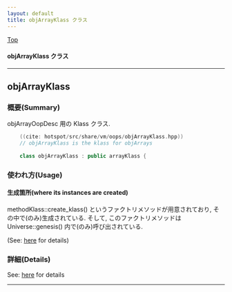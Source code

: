 ```yaml
---
layout: default
title: objArrayKlass クラス 
---
```

[Top](../index.html)

#### objArrayKlass クラス 



---
## <a name="noOlSd554n" id="noOlSd554n">objArrayKlass</a>

### 概要(Summary)
objArrayOopDesc 用の Klass クラス.


```cpp
    ((cite: hotspot/src/share/vm/oops/objArrayKlass.hpp))
    // objArrayKlass is the klass for objArrays
    
    class objArrayKlass : public arrayKlass {
```

### 使われ方(Usage)
#### 生成箇所(where its instances are created)
methodKlass::create_klass() というファクトリメソッドが用意されており, その中で(のみ)生成されている.
そして, このファクトリメソッドは Universe::genesis() 内で(のみ)呼び出されている.

(See: [here](no6897xAZ.html) for details)




### 詳細(Details)
See: [here](../doxygen/classobjArrayKlass.html) for details

---
